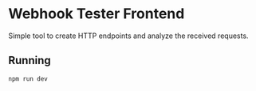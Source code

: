 # Webhook Tester Frontend

Simple tool to create HTTP endpoints and analyze the received requests.

## Running
```sh
npm run dev
```